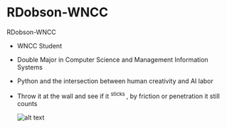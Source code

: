 # RDobson-WNCC
RDobson-WNCC

* WNCC Student
* Double Major in Computer Science and Management Information Systems
* Python and the intersection between human creativity and AI labor
* Throw it at the wall and see if it <sup> sticks </sup>, by friction or penetration it still counts
  
  ![alt text](https://github.com/DobsonRichardWNCC/RDobson-WNCC/blob/main/Sprite-0010.png)
